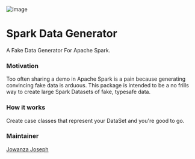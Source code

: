 ![image](http://i.imgur.com/vrNth3I.png)
# Spark Data Generator
A Fake Data Generator For Apache Spark.


### Motivation
Too often sharing a demo in Apache Spark is a pain because generating convincing fake data is arduous. This package is intended to be a no frills way to create large Spark Datasets of fake, typesafe data. 


### How it works

Create case classes that represent your DataSet and you're good to go. 
### Maintainer

[Jowanza Joseph](http://www.jowanza.com)

